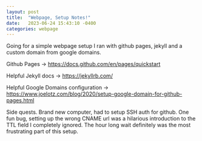 ```yaml
---
layout: post
title:  "Webpage, Setup Notes!"
date:   2023-06-24 15:43:10 -0400
categories: webpage
---
```


Going for a simple webpage setup I ran with github pages, jekyll and a custom domain from google domains.

Github Pages -> https://docs.github.com/en/pages/quickstart

Helpful Jekyll docs -> https://jekyllrb.com/

Helpful Google Domains configuration -> https://www.joelotz.com/blog/2020/setup-google-domain-for-github-pages.html

Side quests. Brand new computer, had to setup SSH auth for github. One fun bug, setting up the wrong CNAME url was a hilarious introduction to the TTL field I 
completely ignored. The hour long wait definitely was the most frustrating part of this setup. 


